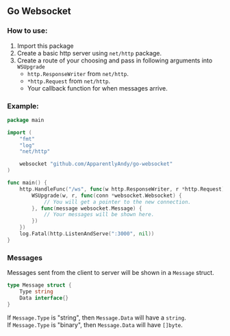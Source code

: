 ## Go Websocket

### How to use:

1. Import this package
2. Create a basic http server using `net/http` package.
3. Create a route of your choosing and pass in following arguments into `WSUpgrade`
   - `http.ResponseWriter` from `net/http`.
   - `*http.Request` from `net/http`.
   - Your callback function for when messages arrive.

### Example:

```go
package main

import (
	"fmt"
	"log"
	"net/http"

	websocket "github.com/ApparentlyAndy/go-websocket"
)

func main() {
	http.HandleFunc("/ws", func(w http.ResponseWriter, r *http.Request) {
		WSUpgrade(w, r, func(conn *websocket.Websocket) {
			// You will get a pointer to the new connection.
		}, func(message websocket.Message) {
			// Your messages will be shown here.
		})
	})
	log.Fatal(http.ListenAndServe(":3000", nil))
}
```

### Messages

Messages sent from the client to server will be shown in a `Message` struct.

```go
type Message struct {
	Type string
	Data interface{}
}
```

If `Message.Type` is "string", then `Message.Data` will have a `string`.\
If `Message.Type` is "binary", then `Message.Data` will have `[]byte`.
